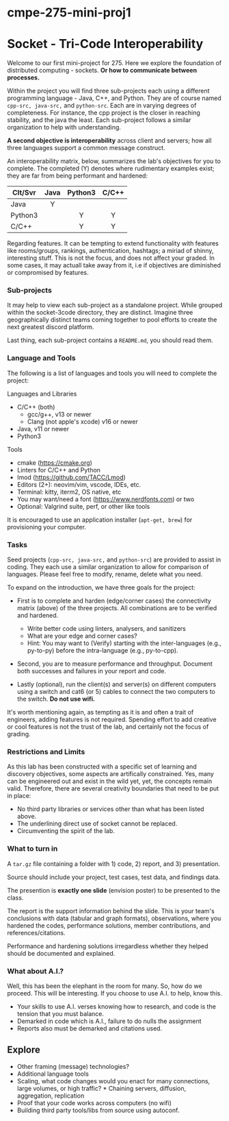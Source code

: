 # cmpe-275-mini-proj1

# Socket - Tri-Code Interoperability

Welcome to our first mini-project for 275. Here we explore the 
foundation of distributed computing - sockets. **Or how to 
communicate between processes.** 

Within the project you will find three sub-projects each using a different
programming language - Java, C++, and Python. They are of course named
`cpp-src, java-src,` and `python-src`. Each are in varying degrees of 
completeness. For instance, the cpp project is the closer in reaching 
stability, and the java the least. Each sub-project follows a similar 
organization to help with understanding. 

**A second objective is interoperability** across client and servers;
how all three languages support a common message construct.

An interoperability matrix, below, summarizes the lab's 
objectives for you to complete. The completed (Y) denotes
where rudimentary examples exist; they are far from 
being performant and hardened:


   | Clt/Svr  | Java     | Python3  | C/C++    |
   | -------- | :------: | :------: | :------: |
   | Java     | Y        |          |          | 
   | Python3  |          | Y        | Y        | 
   | C/C++    |          | Y        | Y        | 


Regarding features. It can be tempting to extend functionality
with features like rooms/groups, rankings, authentication, hashtags;
a miriad of shinny, interesting stuff. This is not the focus, and
does not affect your graded. In some cases, it may actuall take away 
from it, i.e if objectives are diminished or compromised by features.


### Sub-projects

It may help to view each sub-project as a standalone project. While 
grouped within the socket-3code directory, they are distinct. Imagine 
three geographically distinct teams coming together to pool efforts to
create the next greatest discord platform.

Last thing, each sub-project contains a `README.md`, you should read 
them.


### Language and Tools

The following is a list of languages and tools you will need to complete 
the project:

   Languages and Libraries
   * C/C++ (both)
     * gcc/g++, v13 or newer
     * Clang (not apple's xcode) v16 or newer
   * Java, v11 or newer
   * Python3

   Tools
   * cmake (https://cmake.org)
   * Linters for C/C++ and Python
   * lmod (https://github.com/TACC/Lmod)
   * Editors (2+): neovim/vim, vscode, IDEs, etc.
   * Terminal: kitty, iterm2, OS native, etc
   * You may want/need a font (https://www.nerdfonts.com) or two
   * Optional: Valgrind suite, perf, or other like tools

It is encouraged to use an application installer (`apt-get, brew`) for
provisioning your computer. 


### Tasks

Seed projects (`cpp-src, java-src,` and `python-src`) are provided to 
assist in coding. They each use a similar organization to allow for 
comparison of languages. Please feel free to modify, rename, delete what 
you need.

To expand on the introduction, we have three goals for the project:

  * First is to complete and harden (edge/corner cases) the 
    connectivity matrix (above) of the three projects. All combinations 
    are to be verified and hardened.

      * Write better code using linters, analysers, and sanitizers 
      * What are your edge and corner cases?
      * Hint: You may want to (Verify) starting with the inter-languages 
        (e.g., py-to-py) before the intra-language (e.g., py-to-cpp). 

  * Second, you are to measure performance and throughput. Document
    both successes and failures in your report and code. 

  * Lastly (optional), run the client(s) and server(s) on different 
    computers using a switch and cat6 (or 5) cables to connect the 
    two computers to the switch. **Do not use wifi.**

It's worth mentioning again, as tempting as it is and often a trait 
of engineers, adding features is not required. Spending effort to add 
creative or cool features is not the trust of the lab, and certainly
not the focus of grading.


### Restrictions and Limits

As this lab has been constructed with a specific set of learning and
discovery objectives, some aspects are artifically constrained. Yes,
many can be engineered out and exist in the wild yet, yet, the concepts 
remain valid. Therefore, there are several creativity boundaries that 
need to be put in place:

  * No third party libraries or services other than what has been 
    listed above.
  * The underlining direct use of socket cannot be replaced.
  * Circumventing the spirit of the lab.


### What to turn in

A `tar.gz` file containing a folder with 1) code, 2) report, and 
3) presentation. 

Source should include your project, test cases, test data, and
findings data.

The presention is **exactly one slide** (envision poster) to be
presented to the class.

The report is the support information behind the slide. This is 
your team's conclusions with data (tabular and graph formats),
observations, where you hardened the codes, performance solutions,
member contributions, and references/citations. 

Performance and hardening solutions irregardless whether they 
helped should be documented and explained. 

### What about A.I.?

Well, this has been the elephant in the room for many. So, how 
do we proceed. This will be interesting. If you choose to use 
A.I. to help, know this.

   * Your skills to use A.I. verses knowing how to research, and
     code is the tension that you must balance.
   * Demarked in code which is A.I., failure to do nulls the 
     assignment
   * Reports also must be demarked and citations used.
   

## Explore

   * Other framing (message) technologies?
   * Additional language tools 
   * Scaling, what code changes would you enact for many connections, 
     large volumes, or high traffic? * Chaining servers, diffusion, 
     aggregation, replication 
   * Proof that your code works across computers (no wifi) 
   * Building third party tools/libs from source using autoconf.

